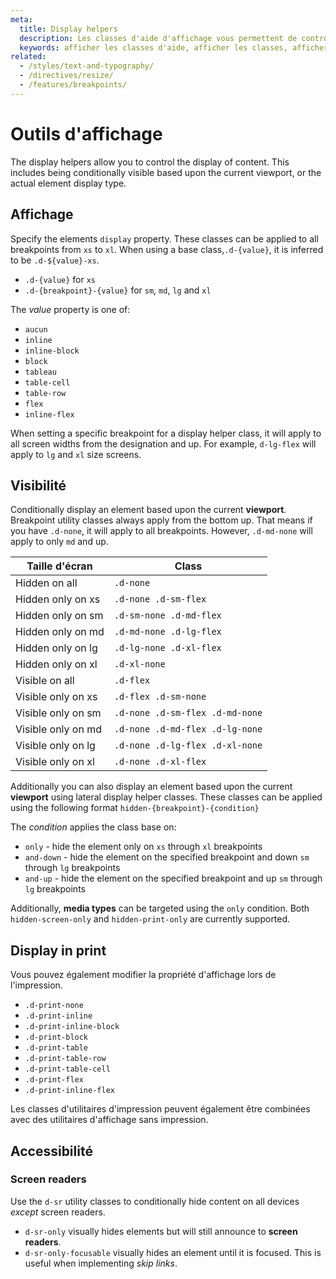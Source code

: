 ```yaml
---
meta:
  title: Display helpers
  description: Les classes d'aide d'affichage vous permettent de contrôler quand les éléments doivent s'afficher en fonction du mode de vue.
  keywords: afficher les classes d'aide, afficher les classes, afficher l'affichage
related:
  - /styles/text-and-typography/
  - /directives/resize/
  - /features/breakpoints/
---
```


# Outils d'affichage

The display helpers allow you to control the display of content. This includes being conditionally visible based upon the current viewport, or the actual element display type.

<entry-ad />

<breakpoints-table />

## Affichage

Specify the elements `display` property. These classes can be applied to all breakpoints from `xs` to `xl`. When using a base class,`.d-{value}`, it is inferred to be `.d-${value}-xs`.

- `.d-{value}` for `xs`
- `.d-{breakpoint}-{value}` for `sm`, `md`, `lg` and `xl`

The _value_ property is one of:

- `aucun`
- `inline`
- `inline-block`
- `block`
- `tableau`
- `table-cell`
- `table-row`
- `flex`
- `inline-flex`

When setting a specific breakpoint for a display helper class, it will apply to all screen widths from the designation and up. For example, `d-lg-flex` will apply to `lg` and `xl` size screens.

<example file="display/display-inline" />

<example file="display/display-block" />

## Visibilité

Conditionally display an element based upon the current **viewport**. Breakpoint utility classes always apply from the bottom up. That means if you have `.d-none`, it will apply to all breakpoints. However, `.d-md-none` will apply to only `md` and up.

| Taille d'écran     | Class                           |
| ------------------ | ------------------------------- |
| Hidden on all      | `.d-none`                       |
| Hidden only on xs  | `.d-none .d-sm-flex`            |
| Hidden only on sm  | `.d-sm-none .d-md-flex`         |
| Hidden only on md  | `.d-md-none .d-lg-flex`         |
| Hidden only on lg  | `.d-lg-none .d-xl-flex`         |
| Hidden only on xl  | `.d-xl-none`                    |
| Visible on all     | `.d-flex`                       |
| Visible only on xs | `.d-flex .d-sm-none`            |
| Visible only on sm | `.d-none .d-sm-flex .d-md-none` |
| Visible only on md | `.d-none .d-md-flex .d-lg-none` |
| Visible only on lg | `.d-none .d-lg-flex .d-xl-none` |
| Visible only on xl | `.d-none .d-xl-flex`            |

<example file="display/visibility" />

Additionally you can also display an element based upon the current **viewport** using lateral display helper classes. These classes can be applied using the following format `hidden-{breakpoint}-{condition}`

The _condition_ applies the class base on:

- `only` - hide the element only on `xs` through `xl` breakpoints
- `and-down` - hide the element on the specified breakpoint and down `sm` through `lg` breakpoints
- `and-up` - hide the element on the specified breakpoint and up `sm` through `lg` breakpoints

Additionally, **media types** can be targeted using the `only` condition. Both `hidden-screen-only` and `hidden-print-only` are currently supported.

## Display in print

Vous pouvez également modifier la propriété d'affichage lors de l'impression.

- `.d-print-none`
- `.d-print-inline`
- `.d-print-inline-block`
- `.d-print-block`
- `.d-print-table`
- `.d-print-table-row`
- `.d-print-table-cell`
- `.d-print-flex`
- `.d-print-inline-flex`

Les classes d'utilitaires d'impression peuvent également être combinées avec des utilitaires d'affichage sans impression.

<example file="display/print" />

## Accessibilité

### Screen readers

Use the `d-sr` utility classes to conditionally hide content on all devices *except* screen readers.

- `d-sr-only` visually hides elements but will still announce to **screen readers**.
- `d-sr-only-focusable` visually hides an element until it is focused. This is useful when implementing *skip links*. <backmatter />
